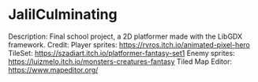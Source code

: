 # JalilCulminating
Description:
Final school project, a 2D platformer made with the LibGDX framework.
Credit:
Player sprites: https://rvros.itch.io/animated-pixel-hero
TileSet: https://szadiart.itch.io/platformer-fantasy-set1
Enemy sprites: https://luizmelo.itch.io/monsters-creatures-fantasy
Tiled Map Editor: https://www.mapeditor.org/
